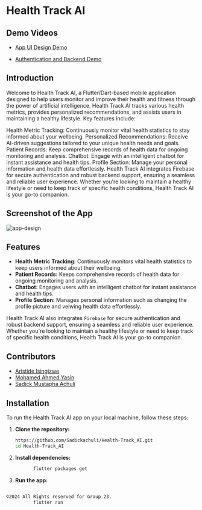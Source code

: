 # Health Track AI

## Demo Videos

- [App UI Design Demo](https://drive.google.com/file/d/1f-nUoPWHeWIcOPWzeuARmjJJbQhAlvf4/view?usp=sharing)
  
- [Authentication and Backend Demo](https://www.youtube.com/watch?v=yuXxs_8pC1c)


## Introduction

Welcome to Health Track AI, a Flutter/Dart-based mobile application designed to help users monitor and improve their health and fitness through the power of artificial intelligence. Health Track AI tracks various health metrics, provides personalized recommendations, and assists users in maintaining a healthy lifestyle. Key features include:

Health Metric Tracking: Continuously monitor vital health statistics to stay informed about your wellbeing.
Personalized Recommendations: Receive AI-driven suggestions tailored to your unique health needs and goals.
Patient Records: Keep comprehensive records of health data for ongoing monitoring and analysis.
Chatbot: Engage with an intelligent chatbot for instant assistance and health tips.
Profile Section: Manage your personal information and health data effortlessly.
Health Track AI integrates Firebase for secure authentication and robust backend support, ensuring a seamless and reliable user experience. Whether you're looking to maintain a healthy lifestyle or need to keep track of specific health conditions, Health Track AI is your go-to companion.

## Screenshot of the App

![app-design](https://github.com/Sadickachuli/Health-Track_AI/assets/116743995/a4fad4d3-0d00-49e1-a987-c1f6e9b5b9dc)

## Features

- **Health Metric Tracking:** Continuously monitors vital health statistics to keep users informed about their wellbeing.
- **Patient Records:** Keeps comprehensive records of health data for ongoing monitoring and analysis.
- **Chatbot:** Engages users with an intelligent chatbot for instant assistance and health tips.
- **Profile Section:** Manages personal information such as changing the profile picture and veiwing health data effortlessly.

Health Track AI also integrates `Firebase` for secure authentication and robust backend support, ensuring a seamless and reliable user experience. Whether you're looking to maintain a healthy lifestyle or need to keep track of specific health conditions, Health Track AI is your go-to companion.

## Contributors

- [Aristide Isingizwe](https://github.com/aristideI/)
- [Mohamed Ahmed Yasin](https://github.com/Mohamedayasin/)
- [Sadick Mustapha Achuli](https://github.com/sadickachuli/)

## Installation

To run the Health Track AI app on your local machine, follow these steps:

1. **Clone the repository:**

   ```sh
   https://github.com/Sadickachuli/Health-Track_AI.git
   cd Health-Track_AI
   ```

2. **Install dependencies:**

```sh
          flutter packages get
```

3. **Run the app:**

```sh

©2024 All Rights reserved for Group 23.
          flutter run
```
